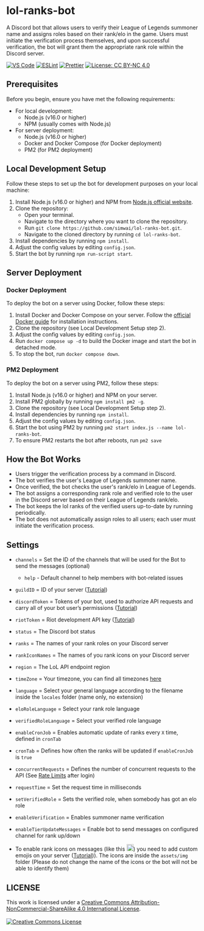 # lol-ranks-bot
A Discord bot that allows users to verify their League of Legends summoner name and assigns roles based on their rank/elo in the game. Users must initiate the verification process themselves, and upon successful verification, the bot will grant them the appropriate rank role within the Discord server.

[![VS Code](https://img.shields.io/badge/IDE-VS%20Code-6A0DAD.svg)](https://code.visualstudio.com/)
[![ESLint](https://img.shields.io/badge/ESLint-%E2%9C%A8%20violet.svg?style=flat&logo=eslint&logoColor=white&color=8A2BE2&labelColor=454545)](https://eslint.org/)
[![Prettier](https://img.shields.io/badge/Prettier-%E2%9C%A8%20violet.svg?style=flat&logo=prettier&logoColor=white&color=8A2BE2&labelColor=454545)](https://prettier.io/)
[![License: CC BY-NC 4.0](https://img.shields.io/badge/License-CC%20BY--NC%204.0-9370DB.svg?style=flat&labelColor=454545&color=9370DB)](https://creativecommons.org/licenses/by-nc/4.0/)

## Prerequisites
Before you begin, ensure you have met the following requirements:
- For local development:
  - Node.js (v16.0 or higher)
  - NPM (usually comes with Node.js)
- For server deployment:
  - Node.js (v16.0 or higher)
  - Docker and Docker Compose (for Docker deployment)
  - PM2 (for PM2 deployment)

## Local Development Setup
Follow these steps to set up the bot for development purposes on your local machine:

1. Install Node.js (v16.0 or higher) and NPM from [Node.js official website](https://nodejs.org/en/download/).
2. Clone the repository:
   - Open your terminal.
   - Navigate to the directory where you want to clone the repository.
   - Run `git clone https://github.com/simwai/lol-ranks-bot.git`.
   - Navigate to the cloned directory by running `cd lol-ranks-bot`.
3. Install dependencies by running `npm install`.
4. Adjust the config values by editing `config.json`.
5. Start the bot by running `npm run-script start`.

## Server Deployment

### Docker Deployment
To deploy the bot on a server using Docker, follow these steps:

1. Install Docker and Docker Compose on your server. Follow the [official Docker guide](https://docs.docker.com/get-docker/) for installation instructions.
2. Clone the repository (see Local Development Setup step 2).
3. Adjust the config values by editing `config.json`.
4. Run `docker compose up -d` to build the Docker image and start the bot in detached mode.
5. To stop the bot, run `docker compose down`.

### PM2 Deployment
To deploy the bot on a server using PM2, follow these steps:

1. Install Node.js (v16.0 or higher) and NPM on your server.
2. Install PM2 globally by running `npm install pm2 -g`.
3. Clone the repository (see Local Development Setup step 2).
4. Install dependencies by running `npm install`.
5. Adjust the config values by editing `config.json`.
6. Start the bot using PM2 by running `pm2 start index.js --name lol-ranks-bot`.
7. To ensure PM2 restarts the bot after reboots, run `pm2 save`

## How the Bot Works
- Users trigger the verification process by a command in Discord.
- The bot verifies the user's League of Legends summoner name.
- Once verified, the bot checks the user's rank/elo in League of Legends.
- The bot assigns a corresponding rank role and verified role to the user in the Discord server based on their League of Legends rank/elo.
- The bot keeps the lol ranks of the verified users up-to-date by running periodically.
- The bot does not automatically assign roles to all users; each user must initiate the verification process.

## Settings
- `channels` = Set the ID of the channels that will be used for the Bot to send the messages (optional)
  - `help` - Default channel to help members with bot-related issues
- `guildID` = ID of your server ([Tutorial](https://support.discord.com/hc/en-us/articles/206346498-Where-can-I-find-my-User-Server-Message-ID-))
- `discordToken` = Tokens of your bot, used to authorize API requests and carry all of your bot user’s permissions ([Tutorial](https://discord.com/developers/docs/getting-started#configuring-a-bot))
- `riotToken` = Riot development API key ([Tutorial](https://developer.riotgames.com/docs/lol#:~:text=Before%20you%20start%20reading%20this%20documentation%20you%20need%20to%20first%20login%20with%20your%20Riot%20Games%20account.%20Once%20you%20do,%20a%20Developer%20Portal%20account%20is%20created%20for%20you!%20This%20action%20also%20generates%20a%20basic%20development%20API%20key%20that%20is%20associated%20with%20your%20account.))
- `status` = The Discord bot status
- `ranks` = The names of your rank roles on your Discord server
- `rankIconNames` = The names of you rank icons on your Discord server
- `region` = The LoL API endpoint region
- `timeZone` = Your timezone, you can find all timezones [here](https://en.wikipedia.org/wiki/List_of_tz_database_time_zones#List)
- `language` = Select your general language according to the filename inside the `locales` folder (name only, no extension)
- `eloRoleLanguage` = Select your rank role language
- `verifiedRoleLanguage` = Select your verified role language
- `enableCronJob` = Enables automatic update of ranks every `X` time, defined in `cronTab`
- `cronTab` = Defines how often the ranks will be updated if `enableCronJob` is `true`
- `concurrentRequests` = Defines the number of concurrent requests to the API (See [Rate Limits](https://developer.riotgames.com/#:~:text=RATE%20LIMITS) after login)
- `requestTime` = Set the request time in milliseconds
- `setVerifiedRole` = Sets the verified role, when somebody has got an elo role
- `enableVerification` = Enables summoner name verification
- `enableTierUpdateMessages` = Enable bot to send messages on configured channel for rank up/down

- To enable rank icons on messages (like this <img alt="Challenger Icon" style="width:18px" src="https://raw.communitydragon.org/latest/plugins/rcp-fe-lol-static-assets/global/default/images/ranked-mini-crests/challenger.png"/>) you need to add custom emojis on your server ([Tutorial](https://support.discord.com/hc/en-us/articles/360036479811-Custom-Emojis))). The icons are inside the `assets/img` folder (Please do not change the name of the icons or the bot will not be able to identify them)

## LICENSE
This work is licensed under a <a rel="license" href="http://creativecommons.org/licenses/by-nc-sa/4.0/">Creative Commons Attribution-NonCommercial-ShareAlike 4.0 International License</a>.<br/><br/><a rel="license" href="http://creativecommons.org/licenses/by-nc-sa/4.0/"><img alt="Creative Commons License" style="border-width:0" src="https://i.creativecommons.org/l/by-nc-sa/4.0/88x31.png" /></a>

